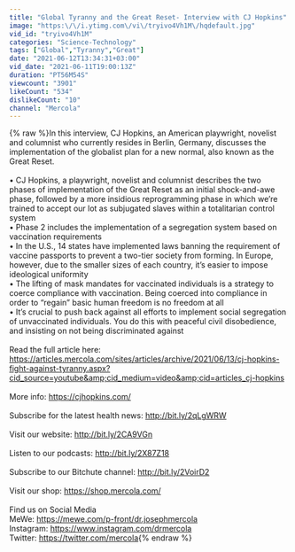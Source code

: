 ```yaml
---
title: "Global Tyranny and the Great Reset- Interview with CJ Hopkins"
image: "https:\/\/i.ytimg.com\/vi\/tryivo4Vh1M\/hqdefault.jpg"
vid_id: "tryivo4Vh1M"
categories: "Science-Technology"
tags: ["Global","Tyranny","Great"]
date: "2021-06-12T13:34:31+03:00"
vid_date: "2021-06-11T19:00:13Z"
duration: "PT56M54S"
viewcount: "3901"
likeCount: "534"
dislikeCount: "10"
channel: "Mercola"
---
```

{% raw %}In this interview, CJ Hopkins, an American playwright, novelist and columnist who currently resides in Berlin, Germany, discusses the implementation of the globalist plan for a new normal, also known as the Great Reset.<br /><br />• CJ Hopkins, a playwright, novelist and columnist describes the two phases of implementation of the Great Reset as an initial shock-and-awe phase, followed by a more insidious reprogramming phase in which we’re trained to accept our lot as subjugated slaves within a totalitarian control system<br />• Phase 2 includes the implementation of a segregation system based on vaccination requirements<br />• In the U.S., 14 states have implemented laws banning the requirement of vaccine passports to prevent a two-tier society from forming. In Europe, however, due to the smaller sizes of each country, it’s easier to impose ideological uniformity<br />• The lifting of mask mandates for vaccinated individuals is a strategy to coerce compliance with vaccination. Being coerced into compliance in order to “regain” basic human freedom is no freedom at all<br />• It’s crucial to push back against all efforts to implement social segregation of unvaccinated individuals. You do this with peaceful civil disobedience, and insisting on not being discriminated against<br /><br />Read the full article here: <a rel="nofollow" target="blank" href="https://articles.mercola.com/sites/articles/archive/2021/06/13/cj-hopkins-fight-against-tyranny.aspx?cid_source=youtube&amp;cid_medium=video&amp;cid=articles_cj-hopkins">https://articles.mercola.com/sites/articles/archive/2021/06/13/cj-hopkins-fight-against-tyranny.aspx?cid_source=youtube&amp;cid_medium=video&amp;cid=articles_cj-hopkins</a><br /><br />More info: <a rel="nofollow" target="blank" href="https://cjhopkins.com/">https://cjhopkins.com/</a><br /><br />Subscribe for the latest health news: <a rel="nofollow" target="blank" href="http://bit.ly/2qLgWRW">http://bit.ly/2qLgWRW</a><br /> <br />Visit our website: <a rel="nofollow" target="blank" href="http://bit.ly/2CA9VGn">http://bit.ly/2CA9VGn</a><br /> <br />Listen to our podcasts:  <a rel="nofollow" target="blank" href="http://bit.ly/2X87Z18">http://bit.ly/2X87Z18</a><br /><br />Subscribe to our Bitchute channel: <a rel="nofollow" target="blank" href="http://bit.ly/2VoirD2">http://bit.ly/2VoirD2</a><br /><br />Visit our shop: <a rel="nofollow" target="blank" href="https://shop.mercola.com/">https://shop.mercola.com/</a><br /> <br />Find us on Social Media<br />MeWe: <a rel="nofollow" target="blank" href="https://mewe.com/p-front/dr.josephmercola">https://mewe.com/p-front/dr.josephmercola</a><br />Instagram: <a rel="nofollow" target="blank" href="https://www.instagram.com/drmercola">https://www.instagram.com/drmercola</a><br />Twitter: <a rel="nofollow" target="blank" href="https://twitter.com/mercola">https://twitter.com/mercola</a>{% endraw %}
